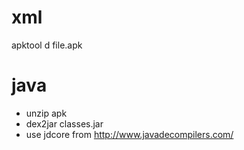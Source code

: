 # xml
apktool d file.apk

# java
- unzip apk
- dex2jar classes.jar
- use jdcore from http://www.javadecompilers.com/
